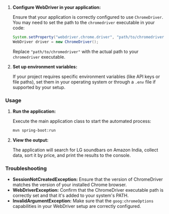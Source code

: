1. **Configure WebDriver in your application:**

    Ensure that your application is correctly configured to use `ChromeDriver`. You may need to set the path to the `chromedriver` executable in your code:

    ```java
    System.setProperty("webdriver.chrome.driver", "path/to/chromedriver");
    WebDriver driver = new ChromeDriver();
    ```

    Replace `"path/to/chromedriver"` with the actual path to your `chromedriver` executable.

2. **Set up environment variables:**

    If your project requires specific environment variables (like API keys or file paths), set them in your operating system or through a `.env` file if supported by your setup.

### Usage

1. **Run the application:**

    Execute the main application class to start the automated process:

    ```bash
    mvn spring-boot:run
    ```

2. **View the output:**

    The application will search for LG soundbars on Amazon India, collect data, sort it by price, and print the results to the console.

### Troubleshooting

- **SessionNotCreatedException:** Ensure that the version of ChromeDriver matches the version of your installed Chrome browser.
- **WebDriverException:** Confirm that the ChromeDriver executable path is correctly set and that it's added to your system's PATH.
- **InvalidArgumentException:** Make sure that the `goog:chromeOptions` capabilities in your WebDriver setup are correctly configured.
